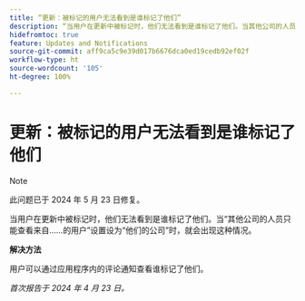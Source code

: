 ```yaml
---
title: “更新：被标记的用户无法看到是谁标记了他们”
description: “当用户在更新中被标记时，他们无法看到是谁标记了他们。当其他公司的人员只能查看来自……的用户设置设为他们的公司时，就会出现这种情况。“
hidefromtoc: true
feature: Updates and Notifications
source-git-commit: aff9ca5c9e39d017b6676dca0ed19cedb92ef02f
workflow-type: ht
source-wordcount: '105'
ht-degree: 100%

---
```



# 更新：被标记的用户无法看到是谁标记了他们

>[!NOTE]
>
>此问题已于 2024 年 5 月 23 日修复。

当用户在更新中被标记时，他们无法看到是谁标记了他们。当“其他公司的人员只能查看来自……的用户”设置设为“他们的公司”时，就会出现这种情况。

**解决方法**

用户可以通过应用程序内的评论通知查看谁标记了他们。

_首次报告于 2024 年 4 月 23 日。_

